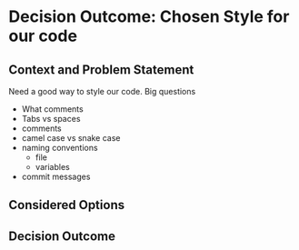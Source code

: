 # Decision Outcome: Chosen Style for our code

## Context and Problem Statement

Need a good way to style our code.
Big questions
- What comments
- Tabs vs spaces
- comments
- camel case vs snake case
- naming conventions
	- file
	- variables
- commit messages

## Considered Options


## Decision Outcome

